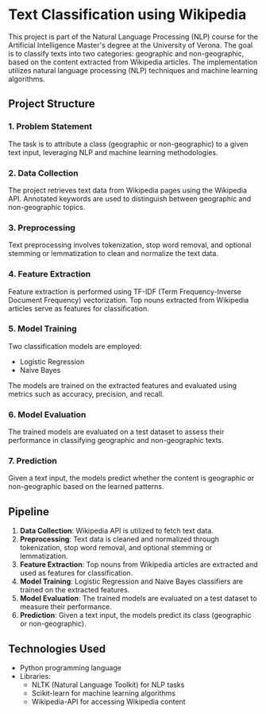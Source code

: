 # Text Classification using Wikipedia

This project is part of the Natural Language Processing (NLP) course for the Artificial Intelligence Master's degree at the University of Verona. The goal is to classify texts into two categories: geographic and non-geographic, based on the content extracted from Wikipedia articles. The implementation utilizes natural language processing (NLP) techniques and machine learning algorithms.

## Project Structure

### 1. Problem Statement
The task is to attribute a class (geographic or non-geographic) to a given text input, leveraging NLP and machine learning methodologies.

### 2. Data Collection
The project retrieves text data from Wikipedia pages using the Wikipedia API. Annotated keywords are used to distinguish between geographic and non-geographic topics.

### 3. Preprocessing
Text preprocessing involves tokenization, stop word removal, and optional stemming or lemmatization to clean and normalize the text data.

### 4. Feature Extraction
Feature extraction is performed using TF-IDF (Term Frequency-Inverse Document Frequency) vectorization. Top nouns extracted from Wikipedia articles serve as features for classification.

### 5. Model Training
Two classification models are employed:
- Logistic Regression
- Naive Bayes

The models are trained on the extracted features and evaluated using metrics such as accuracy, precision, and recall.

### 6. Model Evaluation
The trained models are evaluated on a test dataset to assess their performance in classifying geographic and non-geographic texts.

### 7. Prediction
Given a text input, the models predict whether the content is geographic or non-geographic based on the learned patterns.

## Pipeline

1. **Data Collection**: Wikipedia API is utilized to fetch text data.
2. **Preprocessing**: Text data is cleaned and normalized through tokenization, stop word removal, and optional stemming or lemmatization.
3. **Feature Extraction**: Top nouns from Wikipedia articles are extracted and used as features for classification.
4. **Model Training**: Logistic Regression and Naive Bayes classifiers are trained on the extracted features.
5. **Model Evaluation**: The trained models are evaluated on a test dataset to measure their performance.
6. **Prediction**: Given a text input, the models predict its class (geographic or non-geographic).

## Technologies Used

- Python programming language
- Libraries:
  - NLTK (Natural Language Toolkit) for NLP tasks
  - Scikit-learn for machine learning algorithms
  - Wikipedia-API for accessing Wikipedia content


